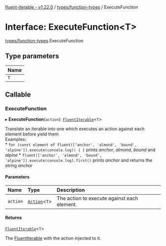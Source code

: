 [fluent-iterable - v1.22.0](../README.md) / [types/function-types](../modules/types_function_types.md) / ExecuteFunction

# Interface: ExecuteFunction<T\>

[types/function-types](../modules/types_function_types.md).ExecuteFunction

## Type parameters

| Name |
| :------ |
| `T` |

## Callable

### ExecuteFunction

▸ **ExecuteFunction**(`action`): [`FluentIterable`](index.FluentIterable.md)<`T`\>

Translate an iterable into one which executes an action against each element before yield them.<br>
  Examples:<br>
    * `for (const element of fluent(['anchor', 'almond', 'bound', 'alpine']).execute(console.log)) { }` prints *anchor*, *almond*, *bound* and *alpine*
    * `fluent(['anchor', 'almond', 'bound', 'alpine']).execute(console.log).first()` prints *anchor* and returns the string *anchor*

#### Parameters

| Name | Type | Description |
| :------ | :------ | :------ |
| `action` | [`Action`](index.Action.md)<`T`\> | The action to execute against each element. |

#### Returns

[`FluentIterable`](index.FluentIterable.md)<`T`\>

The [FluentIterable](index.FluentIterable.md) with the action injected to it.

